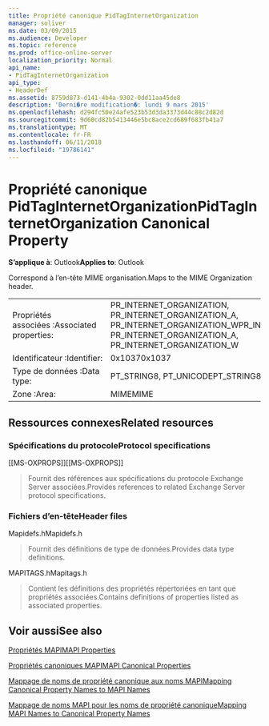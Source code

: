 ```yaml
---
title: Propriété canonique PidTagInternetOrganization
manager: soliver
ms.date: 03/09/2015
ms.audience: Developer
ms.topic: reference
ms.prod: office-online-server
localization_priority: Normal
api_name:
- PidTagInternetOrganization
api_type:
- HeaderDef
ms.assetid: 8759d873-d141-4b4a-9302-0dd11aa45de8
description: 'Derni�re modification�: lundi 9 mars 2015'
ms.openlocfilehash: d294fc50e24afe523b53d3da3373d44c88c2d82d
ms.sourcegitcommit: 9d60cd82b5413446e5bc8ace2cd689f683fb41a7
ms.translationtype: MT
ms.contentlocale: fr-FR
ms.lasthandoff: 06/11/2018
ms.locfileid: "19786141"
---
```

# <a name="pidtaginternetorganization-canonical-property"></a><span data-ttu-id="1b4e6-103">Propriété canonique PidTagInternetOrganization</span><span class="sxs-lookup"><span data-stu-id="1b4e6-103">PidTagInternetOrganization Canonical Property</span></span>

  
  
<span data-ttu-id="1b4e6-104">**S’applique à**: Outlook</span><span class="sxs-lookup"><span data-stu-id="1b4e6-104">**Applies to**: Outlook</span></span> 
  
<span data-ttu-id="1b4e6-105">Correspond à l’en-tête MIME organisation.</span><span class="sxs-lookup"><span data-stu-id="1b4e6-105">Maps to the MIME Organization header.</span></span>
  
|||
|:-----|:-----|
|<span data-ttu-id="1b4e6-106">Propriétés associées :</span><span class="sxs-lookup"><span data-stu-id="1b4e6-106">Associated properties:</span></span>  <br/> |<span data-ttu-id="1b4e6-107">PR_INTERNET_ORGANIZATION, PR_INTERNET_ORGANIZATION_A, PR_INTERNET_ORGANIZATION_W</span><span class="sxs-lookup"><span data-stu-id="1b4e6-107">PR_INTERNET_ORGANIZATION, PR_INTERNET_ORGANIZATION_A, PR_INTERNET_ORGANIZATION_W</span></span>  <br/> |
|<span data-ttu-id="1b4e6-108">Identificateur :</span><span class="sxs-lookup"><span data-stu-id="1b4e6-108">Identifier:</span></span>  <br/> |<span data-ttu-id="1b4e6-109">0x1037</span><span class="sxs-lookup"><span data-stu-id="1b4e6-109">0x1037</span></span>  <br/> |
|<span data-ttu-id="1b4e6-110">Type de données :</span><span class="sxs-lookup"><span data-stu-id="1b4e6-110">Data type:</span></span>  <br/> |<span data-ttu-id="1b4e6-111">PT_STRING8, PT_UNICODE</span><span class="sxs-lookup"><span data-stu-id="1b4e6-111">PT_STRING8, PT_UNICODE</span></span>  <br/> |
|<span data-ttu-id="1b4e6-112">Zone :</span><span class="sxs-lookup"><span data-stu-id="1b4e6-112">Area:</span></span>  <br/> |<span data-ttu-id="1b4e6-113">MIME</span><span class="sxs-lookup"><span data-stu-id="1b4e6-113">MIME</span></span>  <br/> |
   
## <a name="related-resources"></a><span data-ttu-id="1b4e6-114">Ressources connexes</span><span class="sxs-lookup"><span data-stu-id="1b4e6-114">Related resources</span></span>

### <a name="protocol-specifications"></a><span data-ttu-id="1b4e6-115">Spécifications du protocole</span><span class="sxs-lookup"><span data-stu-id="1b4e6-115">Protocol specifications</span></span>

<span data-ttu-id="1b4e6-116">[[MS-OXPROPS]]</span><span class="sxs-lookup"><span data-stu-id="1b4e6-116">[[MS-OXPROPS]]</span></span> 
  
> <span data-ttu-id="1b4e6-117">Fournit des références aux spécifications du protocole Exchange Server associées.</span><span class="sxs-lookup"><span data-stu-id="1b4e6-117">Provides references to related Exchange Server protocol specifications.</span></span>
    
### <a name="header-files"></a><span data-ttu-id="1b4e6-118">Fichiers d’en-tête</span><span class="sxs-lookup"><span data-stu-id="1b4e6-118">Header files</span></span>

<span data-ttu-id="1b4e6-119">Mapidefs.h</span><span class="sxs-lookup"><span data-stu-id="1b4e6-119">Mapidefs.h</span></span>
  
> <span data-ttu-id="1b4e6-120">Fournit des définitions de type de données.</span><span class="sxs-lookup"><span data-stu-id="1b4e6-120">Provides data type definitions.</span></span>
    
<span data-ttu-id="1b4e6-121">MAPITAGS.h</span><span class="sxs-lookup"><span data-stu-id="1b4e6-121">Mapitags.h</span></span>
  
> <span data-ttu-id="1b4e6-122">Contient les définitions des propriétés répertoriées en tant que propriétés associées.</span><span class="sxs-lookup"><span data-stu-id="1b4e6-122">Contains definitions of properties listed as associated properties.</span></span>
    
## <a name="see-also"></a><span data-ttu-id="1b4e6-123">Voir aussi</span><span class="sxs-lookup"><span data-stu-id="1b4e6-123">See also</span></span>



[<span data-ttu-id="1b4e6-124">Propriétés MAPI</span><span class="sxs-lookup"><span data-stu-id="1b4e6-124">MAPI Properties</span></span>](mapi-properties.md)
  
[<span data-ttu-id="1b4e6-125">Propriétés canoniques MAPI</span><span class="sxs-lookup"><span data-stu-id="1b4e6-125">MAPI Canonical Properties</span></span>](mapi-canonical-properties.md)
  
[<span data-ttu-id="1b4e6-126">Mappage de noms de propriété canonique aux noms MAPI</span><span class="sxs-lookup"><span data-stu-id="1b4e6-126">Mapping Canonical Property Names to MAPI Names</span></span>](mapping-canonical-property-names-to-mapi-names.md)
  
[<span data-ttu-id="1b4e6-127">Mappage de noms MAPI pour les noms de propriété canonique</span><span class="sxs-lookup"><span data-stu-id="1b4e6-127">Mapping MAPI Names to Canonical Property Names</span></span>](mapping-mapi-names-to-canonical-property-names.md)

